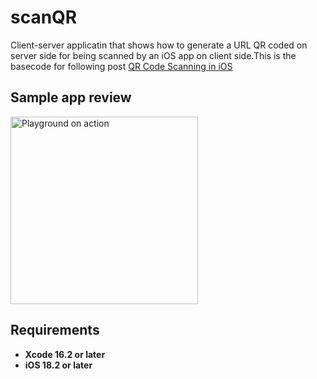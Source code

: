 # scanQR
Client-server applicatin that shows how to generate a URL QR coded on server side for being scanned by an iOS app on client side.This is the basecode for following post [QR Code Scanning in iOS](https://javios.eu/swift/qr-code-scanning-in-ios/)

## Sample app review
<img src="media/review.gif" alt="Playground on action" width="300">

## Requirements
- **Xcode 16.2 or later**
- **iOS 18.2 or later**

